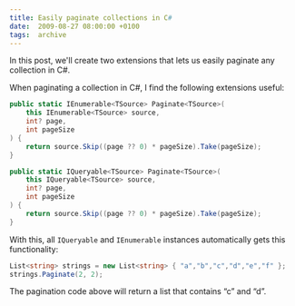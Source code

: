 ```yaml
---
title: Easily paginate collections in C#
date:  2009-08-27 08:00:00 +0100
tags:  archive
---
```


In this post, we'll create two extensions that lets us easily paginate any collection in C#.

When paginating a collection in C#, I find the following extensions useful:

```csharp
public static IEnumerable<TSource> Paginate<TSource>(
    this IEnumerable<TSource> source, 
    int? page, 
    int pageSize
) {
    return source.Skip((page ?? 0) * pageSize).Take(pageSize);
}
```

```csharp
public static IQueryable<TSource> Paginate<TSource>(
    this IQueryable<TSource> source, 
    int? page,
    int pageSize
) {
    return source.Skip((page ?? 0) * pageSize).Take(pageSize);
}
```

With this, all `IQueryable` and `IEnumerable` instances automatically gets this functionality:

```csharp
List<string> strings = new List<string> { "a","b","c","d","e","f" };
strings.Paginate(2, 2);
```

The pagination code above will return a list that contains “c” and “d”.